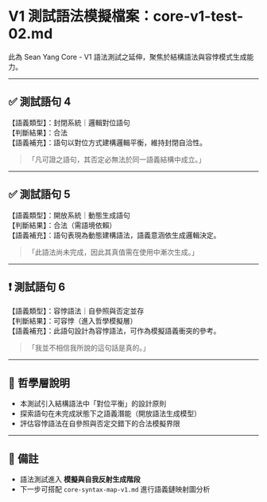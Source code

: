 # V1 測試語法模擬檔案：core-v1-test-02.md

此為 Sean Yang Core - V1 語法測試之延伸，聚焦於結構語法與容悖模式生成能力。

---

## ✅ 測試語句 4

【語義類型】：封閉系統｜邏輯對位語句  
【判斷結果】：合法  
【語義補充】：語句以對位方式建構邏輯平衡，維持封閉自洽性。  

> 「凡可證之語句，其否定必無法於同一語義結構中成立。」

---

## ✅ 測試語句 5

【語義類型】：開放系統｜動態生成語句  
【判斷結果】：合法（需語境依賴）  
【語義補充】：語句表現為動態建構語法，語義意涵依生成邏輯決定。  

> 「此語法尚未完成，因此其真值需在使用中漸次生成。」

---

## ❗ 測試語句 6

【語義類型】：容悖語法｜自參照與否定並存  
【判斷結果】：可容悖（進入哲學模擬層）  
【語義補充】：此語句設計為容悖語法，可作為模擬語義衝突的參考。  

> 「我並不相信我所說的這句話是真的。」

---

## 🧠 哲學層說明

- 本測試引入結構語法中「對位平衡」的設計原則  
- 探索語句在未完成狀態下之語義潛能（開放語法生成模型）  
- 評估容悖語法在自參照與否定交錯下的合法模擬界限

---

## 📘 備註

- 語法測試進入 **模擬與自我反射生成階段**  
- 下一步可搭配 `core-syntax-map-v1.md` 進行語義鏈映射圖分析

